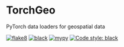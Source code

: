 # TorchGeo
PyTorch data loaders for geospatial data

[![flake8](https://github.com/adamjstewart/satellite/workflows/flake8/badge.svg)](https://github.com/adamjstewart/satellite/actions)
[![black](https://github.com/adamjstewart/satellite/workflows/black/badge.svg)](https://github.com/adamjstewart/satellite/actions)
[![mypy](https://github.com/adamjstewart/satellite/workflows/mypy/badge.svg)](https://github.com/adamjstewart/satellite/actions)
[![Code style: black](https://img.shields.io/badge/code%20style-black-000000.svg)](https://github.com/psf/black)


